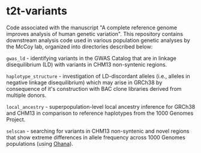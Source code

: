 # t2t-variants

Code associated with the manuscript "A complete reference genome improves analysis of human genetic variation". This repository contains downstream analysis code used in various population genetic analyses by the McCoy lab, organized into directories described below:

`gwas_ld` - identifying variants in the GWAS Catalog that are in linkage disequilibrium (LD) with variants in CHM13 non-syntenic regions.

`haplotype_structure` - investigation of LD-discordant alleles (i.e., alleles in negative linkage disequilibrium) which may arise in GRCh38 by consequence of it's construction with BAC clone libraries derived from multiple donors.

`local_ancestry` - superpopulation-level local ancestry inference for GRCh38 and CHM13 in comparison to reference haplotypes from the 1000 Genomes Project.

`selscan` - searching for variants in CHM13 non-syntenic and novel regions that show extreme differences in allele frequency across 1000 Genomes populations (using [Ohana](https://github.com/jade-cheng/ohana)).

